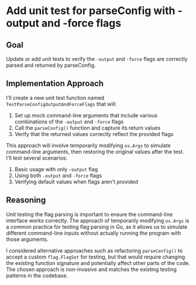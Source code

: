 # Add unit test for parseConfig with -output and -force flags

## Goal
Update or add unit tests to verify the `-output` and `-force` flags are correctly parsed and returned by parseConfig.

## Implementation Approach
I'll create a new unit test function named `TestParseConfigOutputAndForceFlags` that will:

1. Set up mock command-line arguments that include various combinations of the `-output` and `-force` flags
2. Call the `parseConfig()` function and capture its return values
3. Verify that the returned values correctly reflect the provided flags

This approach will involve temporarily modifying `os.Args` to simulate command-line arguments, then restoring the original values after the test. I'll test several scenarios:

1. Basic usage with only `-output` flag
2. Using both `-output` and `-force` flags
3. Verifying default values when flags aren't provided

## Reasoning
Unit testing the flag parsing is important to ensure the command-line interface works correctly. The approach of temporarily modifying `os.Args` is a common practice for testing flag parsing in Go, as it allows us to simulate different command-line inputs without actually running the program with those arguments.

I considered alternative approaches such as refactoring `parseConfig()` to accept a custom `flag.FlagSet` for testing, but that would require changing the existing function signature and potentially affect other parts of the code. The chosen approach is non-invasive and matches the existing testing patterns in the codebase.
